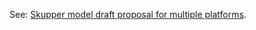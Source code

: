 See: [Skupper model draft proposal for multiple platforms](https://docs.google.com/document/d/1mWPjvH-Ef4EVYjg9CIzp6fM9YgIIYlw9jF4VACDhhk4/edit#).
